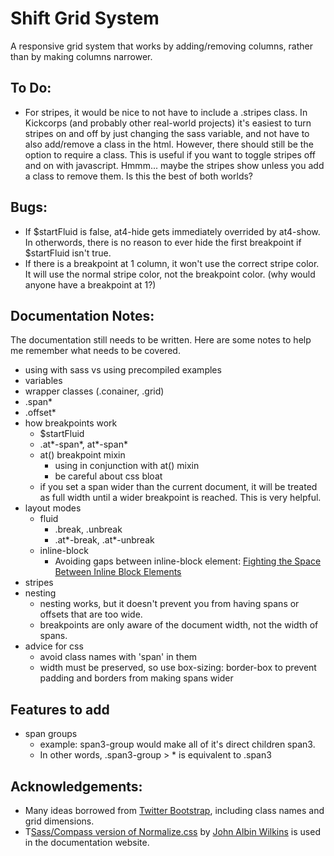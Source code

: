 Shift Grid System
=================

A responsive grid system that works by adding/removing columns, rather than by making columns narrower.


## To Do:

* For stripes, it would be nice to not have to include a .stripes class. In Kickcorps (and probably other real-world projects) it's easiest to turn stripes on and off by just changing the sass variable, and not have to also add/remove a class in the html. However, there should still be the option to require a class. This is useful if you want to toggle stripes off and on with javascript. Hmmm... maybe the stripes show unless you add a class to remove them. Is this the best of both worlds?


## Bugs:

* If $startFluid is false, at4-hide gets immediately overrided by at4-show. In otherwords, there is no reason to ever hide the first breakpoint if $startFluid isn't true.
* If there is a breakpoint at 1 column, it won't use the correct stripe color. It will use the normal stripe color, not the breakpoint color. (why would anyone have a breakpoint at 1?)


## Documentation Notes:

The documentation still needs to be written. Here are some notes to help me remember what needs to be covered.

* using with sass vs using precompiled examples
* variables
* wrapper classes (.conainer, .grid)
* .span*
* .offset*
* how breakpoints work
  * $startFluid
  * .at*-span*, at*-span*
  * at() breakpoint mixin
    * using in conjunction with at() mixin
    * be careful about css bloat
  * if you set a span wider than the current document, it will be treated as full width until a wider breakpoint is reached. This is very helpful.
* layout modes
  * fluid
    * .break, .unbreak
    * .at*-break, .at*-unbreak
  * inline-block
    * Avoiding gaps between inline-block element: [Fighting the Space Between Inline Block Elements](http://css-tricks.com/fighting-the-space-between-inline-block-elements/)
* stripes
* nesting
  * nesting works, but it doesn't prevent you from having spans or offsets that are too wide.
  * breakpoints are only aware of the document width, not the width of spans.
* advice for css
  * avoid class names with 'span' in them
  * width must be preserved, so use box-sizing: border-box to prevent padding and borders from making spans wider


## Features to add

* span groups
  * example: span3-group would make all of it's direct children span3.
  * In other words, .span3-group > * is equivalent to .span3


## Acknowledgements:

* Many ideas borrowed from [Twitter Bootstrap](http://twitter.github.com/bootstrap/), including class names and grid dimensions.
* T[Sass/Compass version of Normalize.css](https://github.com/JohnAlbin/normalize.css-with-sass-or-compass) by [John Albin Wilkins](https://github.com/JohnAlbin) is used in the documentation website.
